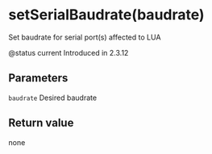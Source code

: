 # setSerialBaudrate\(baudrate\)

Set baudrate for serial port\(s\) affected to LUA

@status current Introduced in 2.3.12

## Parameters

`baudrate` Desired baudrate

## Return value

none

